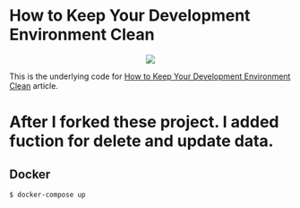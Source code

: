 # How to Keep Your Development Environment Clean

<p align="center">
  <img src="./cover.jpg"/>
</p>

This is the underlying code for [How to Keep Your Development Environment Clean](https://outcrawl.com/clean-development-environment-docker/) article.


# After I forked these project. I added fuction for delete and update data.

## Docker
```sh
$ docker-compose up
```